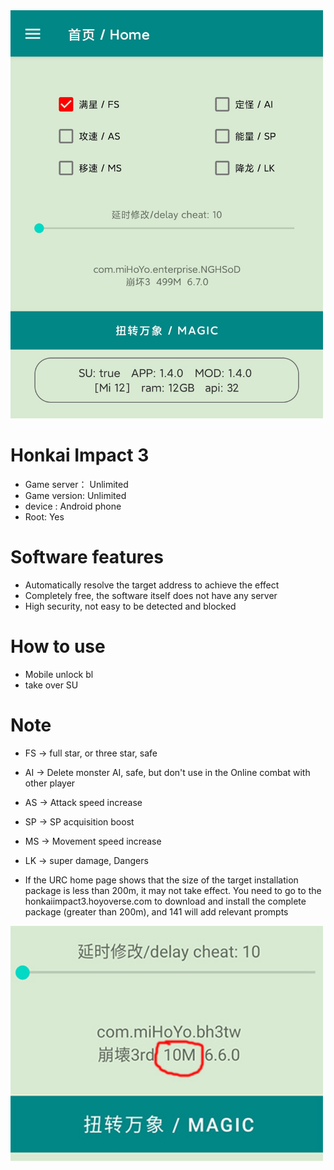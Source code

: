 <img src="img/1.png" width="500px">

# Honkai Impact 3
* Game server： Unlimited
* Game version:  Unlimited
* device : Android phone
* Root:  Yes

# Software features
* Automatically resolve the target address to achieve the effect
* Completely free, the software itself does not have any server
* High security, not easy to be detected and blocked

# How to use
* Mobile unlock bl
* take over SU

# Note
* FS  ->  full star, or three star, safe
* AI  ->  Delete monster AI, safe, but don't use in the Online combat with other player
* AS  ->  Attack speed increase
* SP  ->  SP acquisition boost
* MS  ->  Movement speed increase
* LK  ->  super damage, Dangers
  
* If the URC home page shows that the size of the target installation package is less than 200m, it may not take effect. You need to go to the honkaiimpact3.hoyoverse.com to download and install the complete package (greater than 200m), and 141 will add relevant prompts  
<img src="img/2.jpg" width="500px">
